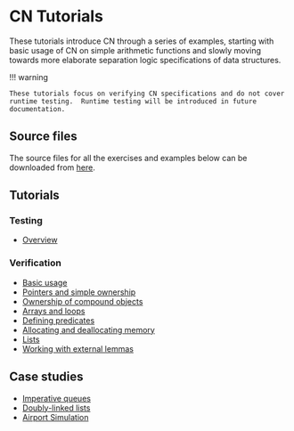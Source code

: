 # CN Tutorials

These tutorials introduce CN through a series of examples, starting with basic
usage of CN on simple arithmetic functions and slowly moving towards more
elaborate separation logic specifications of data structures.

!!! warning

    These tutorials focus on verifying CN specifications and do not cover
    runtime testing.  Runtime testing will be introduced in future
    documentation.

## Source files

The source files for all the exercises and examples below can be downloaded
from [here](link:exercises.zip).

## Tutorials

### Testing

- [Overview](testing/overview.md)

### Verification

- [Basic usage](verification/basic-usage.md)
- [Pointers and simple ownership](verification/pointers-and-simple-ownership.md)
- [Ownership of compound objects](verification/ownership-of-compound-objects.md)
- [Arrays and loops](verification/arrays-and-loops.md)
- [Defining predicates](verification/defining-predicates.md)
- [Allocating and deallocating memory](verification/allocating-and-deallocating-memory.md)
- [Lists](verification/lists.md)
- [Working with external lemmas](verification/external-lemmas.md)

## Case studies

- [Imperative queues](../case-studies/imperative-queues.md)
- [Doubly-linked lists](../case-studies/doubly-linked-lists.md)
- [Airport Simulation](../case-studies/the-runway.md)
